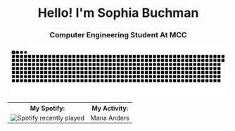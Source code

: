 <h1 align="center">Hello! I'm Sophia Buchman</h1>
<h3 align="center">Computer Engineering Student At MCC</h3>


![GitHub Contribution Snake Animation](https://raw.githubusercontent.com/thesquidgrid/thesquidgrid/output/github-contribution-grid-snake.svg)

<table>
  <tr>
    <th>My Spotify:</th>
    <th>My Activity:</th>
  </tr>
  <tr>
    <td>
      <img src="https://spotify-recently-played-readme.vercel.app/api?user=31n75zap74pmloq7pdfhnkqizocm&width=500" alt="Spotify recently played" width="500">
    </td>
    <td>Maria Anders</td>
  </tr>
</table>
